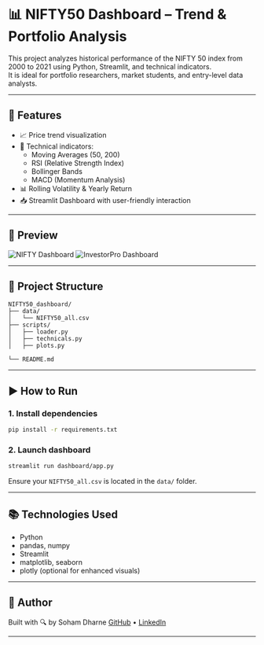 # 📊 NIFTY50 Dashboard – Trend & Portfolio Analysis

This project analyzes historical performance of the NIFTY 50 index from 2000 to 2021 using Python, Streamlit, and technical indicators.  
It is ideal for portfolio researchers, market students, and entry-level data analysts.

---

## 🚀 Features

- 📈 Price trend visualization
- 🧮 Technical indicators:
  - Moving Averages (50, 200)
  - RSI (Relative Strength Index)
  - Bollinger Bands
  - MACD (Momentum Analysis)
- 📊 Rolling Volatility & Yearly Return
- 📥 Streamlit Dashboard with user-friendly interaction

---

## 📸 Preview

![NIFTY Dashboard](./screenshots/Screenshot%20%2896%29.png)
![InvestorPro Dashboard](./screenshots/Screenshot%20%2897%29.png)



---

## 📂 Project Structure

```
NIFTY50_dashboard/
├── data/
│   └── NIFTY50_all.csv
├── scripts/
│   ├── loader.py
│   ├── technicals.py
│   ├── plots.py

└── README.md
```

---

## ▶️ How to Run

### 1. Install dependencies

```bash
pip install -r requirements.txt
```

### 2. Launch dashboard

```bash
streamlit run dashboard/app.py
```

Ensure your `NIFTY50_all.csv` is located in the `data/` folder.

---

## 📚 Technologies Used

- Python
- pandas, numpy
- Streamlit
- matplotlib, seaborn
- plotly (optional for enhanced visuals)

---

## 👤 Author

Built with 🔍 by Soham Dharne 
[GitHub](https://github.com/Data-eng15) • [LinkedIn](https://www.linkedin.com/in/dharnesoham/)

---
